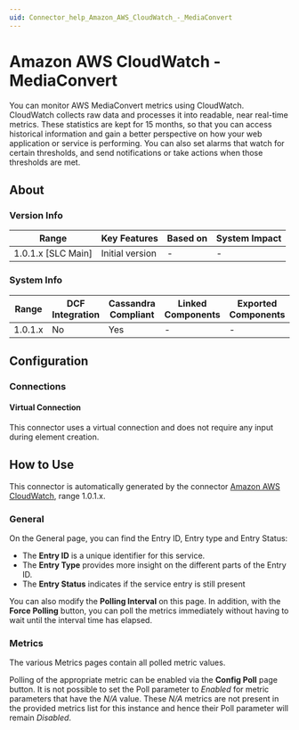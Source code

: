 ```yaml
---
uid: Connector_help_Amazon_AWS_CloudWatch_-_MediaConvert
---
```


# Amazon AWS CloudWatch - MediaConvert

You can monitor AWS MediaConvert metrics using CloudWatch. CloudWatch collects raw data and processes it into readable, near real-time metrics. These statistics are kept for 15 months, so that you can access historical information and gain a better perspective on how your web application or service is performing. You can also set alarms that watch for certain thresholds, and send notifications or take actions when those thresholds are met.

## About

### Version Info

| Range                | Key Features     | Based on     | System Impact     |
|----------------------|------------------|--------------|-------------------|
| 1.0.1.x [SLC Main]   | Initial version  | -            | -                 |

### System Info

| Range     | DCF Integration     | Cassandra Compliant     | Linked Components     | Exported Components     |
|-----------|---------------------|-------------------------|-----------------------|-------------------------|
| 1.0.1.x   | No                  | Yes                     | -                     | -                       |

## Configuration

### Connections

#### Virtual Connection

This connector uses a virtual connection and does not require any input during element creation.

## How to Use

This connector is automatically generated by the connector [Amazon AWS CloudWatch](xref:Connector_help_Amazon_AWS_CloudWatch), range 1.0.1.x.

### General

On the General page, you can find the Entry ID, Entry type and Entry Status:

- The **Entry ID** is a unique identifier for this service.
- The **Entry Type** provides more insight on the different parts of the Entry ID.
- The **Entry Status** indicates if the service entry is still present

You can also modify the **Polling Interval** on this page. In addition, with the **Force Polling** button, you can poll the metrics immediately without having to wait until the interval time has elapsed.

### Metrics

The various Metrics pages contain all polled metric values.

Polling of the appropriate metric can be enabled via the **Config Poll** page button. It is not possible to set the Poll parameter to *Enabled* for metric parameters that have the *N/A* value. These *N/A* metrics are not present in the provided metrics list for this instance and hence their Poll parameter will remain *Disabled*.
